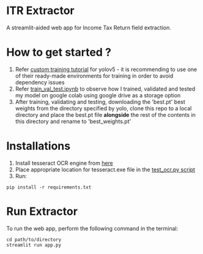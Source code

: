 # ITR Extractor
A streamlit-aided web app for Income Tax Return field extraction.

# How to get started ?

1. Refer [custom training tutorial](https://github.com/ultralytics/yolov5/wiki/Train-Custom-Data) for yolov5 - it is recommending to use one of their ready-made environments for training in order to avoid dependency issues 
2. Refer [train_val_test.ipynb](https://github.com/abhimanyu911/itr_extraction_assignment/blob/master/train_val_test.ipynb) to observe how I trained, validated and tested my model on google colab using google drive as a storage option
3. After training, validating and testing, downloading the 'best.pt' best weights from the directory specified by yolo, clone this repo to a local directory and place the best.pt file **alongside** the rest of the contents in this directory and rename to 'best_weights.pt'

# Installations
1. Install tesseract OCR engine from [here](https://github.com/UB-Mannheim/tesseract/wiki)
2. Place appropriate location for tesseract.exe file in the [test_ocr.py script](https://github.com/abhimanyu911/itr_extraction_assignment/blob/master/test_ocr.py)
3. Run:

```
pip install -r requirements.txt
```

# Run Extractor
To run the web app, perform the following command in the terminal:

```
cd path/to/directory
streamlit run app.py
```
